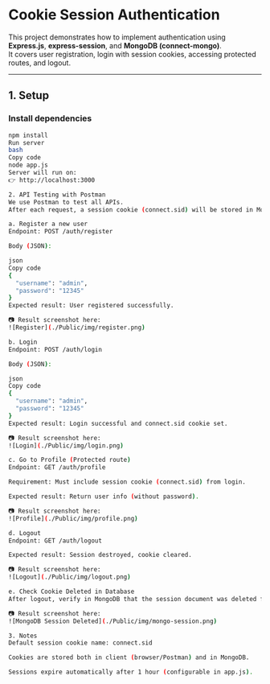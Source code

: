 # Cookie Session Authentication

This project demonstrates how to implement authentication using **Express.js**, **express-session**, and **MongoDB (connect-mongo)**.  
It covers user registration, login with session cookies, accessing protected routes, and logout.

---

## 1. Setup

### Install dependencies
```bash
npm install
Run server
bash
Copy code
node app.js
Server will run on:
👉 http://localhost:3000

2. API Testing with Postman
We use Postman to test all APIs.
After each request, a session cookie (connect.sid) will be stored in MongoDB and also sent back to the client.

a. Register a new user
Endpoint: POST /auth/register

Body (JSON):

json
Copy code
{
  "username": "admin",
  "password": "12345"
}
Expected result: User registered successfully.

📷 Result screenshot here:
![Register](./Public/img/register.png)

b. Login
Endpoint: POST /auth/login

Body (JSON):

json
Copy code
{
  "username": "admin",
  "password": "12345"
}
Expected result: Login successful and connect.sid cookie set.

📷 Result screenshot here:
![Login](./Public/img/login.png)

c. Go to Profile (Protected route)
Endpoint: GET /auth/profile

Requirement: Must include session cookie (connect.sid) from login.

Expected result: Return user info (without password).

📷 Result screenshot here:
![Profile](./Public/img/profile.png)

d. Logout
Endpoint: GET /auth/logout

Expected result: Session destroyed, cookie cleared.

📷 Result screenshot here:
![Logout](./Public/img/logout.png)

e. Check Cookie Deleted in Database
After logout, verify in MongoDB that the session document was deleted from the sessions collection.

📷 Result screenshot here:
![MongoDB Session Deleted](./Public/img/mongo-session.png)

3. Notes
Default session cookie name: connect.sid

Cookies are stored both in client (browser/Postman) and in MongoDB.

Sessions expire automatically after 1 hour (configurable in app.js).